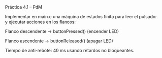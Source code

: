 Práctica 4.1 – PdM

Implementar en main.c una máquina de estados finita para leer el pulsador y ejecutar acciones en los flancos:

Flanco descendente → buttonPressed() (encender LED)

Flanco ascendente → buttonReleased() (apagar LED)

Tiempo de anti-rebote: 40 ms usando retardos no bloqueantes.
